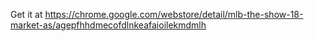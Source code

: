 Get it at https://chrome.google.com/webstore/detail/mlb-the-show-18-market-as/agepfhhdmecofdlnkeafaioilekmdmlh